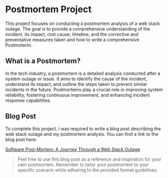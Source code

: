 # Postmortem Project

This project focuses on conducting a postmortem analysis of a web stack outage. The goal is to provide a comprehensive understanding of the incident, its impact, root cause, timeline, and the corrective and preventative measures taken and how to write a comprehensive Postmoterm.

## What is a Postmortem?

In the tech industry, a postmortem is a detailed analysis conducted after a system outage or issue. It aims to identify the cause of the incident, understand its impact, and outline the steps taken to prevent similar incidents in the future. Postmortems play a crucial role in improving system reliability, fostering continuous improvement, and enhancing incident response capabilities.

## Blog Post

To complete this project, i was required to write a blog post describing the web stack outage and my postmortem analysis. You can find a link to the blog post here:

[Software Post-Mortem: A Journey Through a Web Stack Outage](https://boomni.hashnode.dev/software-post-moterm-a-journey-through-a-web-stack-outage)

> Feel free to use this blog post as a reference and inspiration for your own postmortem. Remember to tailor your postmortem to your specific scenario while adhering to the provided format guidelines.
